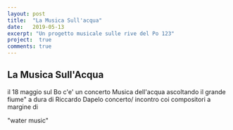 ```yaml
---
layout: post
title:  "La Musica Sull'acqua"
date:   2019-05-13
excerpt: "Un progetto musicale sulle rive del Po 123"
project:  true
comments: true
---
```


## La Musica Sull'Acqua

il 18 maggio sul Bo c'e' un concerto
Musica dell'acqua ascoltando il grande fiume"
a dura di Riccardo Dapelo concerto/ incontro coi compositori a margine di

"water music"
